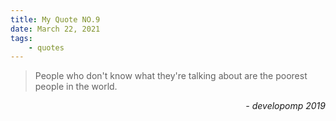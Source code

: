 ```yaml
---
title: My Quote NO.9
date: March 22, 2021
tags:
	- quotes
---
```


> People who don't know what they're talking about are the poorest people in the world.

<div style="text-align: right"> <i>- developomp 2019</i> </div>
